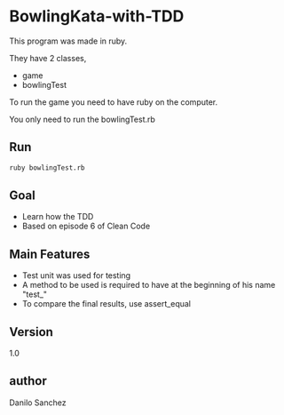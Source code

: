 BowlingKata-with-TDD
=========

This program was made in ruby.

They have 2 classes,

 - game
 - bowlingTest

To run the game you need to have ruby on the computer. 

You only need to run the bowlingTest.rb

Run
--------------

```sh
ruby bowlingTest.rb
```

Goal
--------------

 - Learn how the TDD
 - Based on episode 6 of Clean Code

Main Features
--------------
 - Test unit was used for testing
 - A method to be used is required to have at the beginning of his name "test_"
 - To compare the final results, use assert_equal

Version
----

1.0

author
----

Danilo Sanchez
